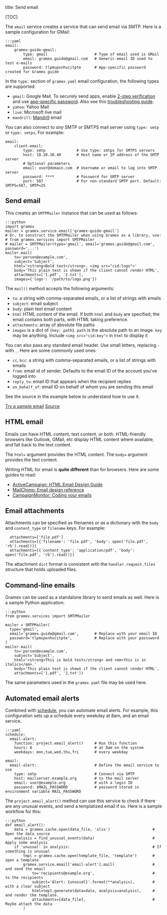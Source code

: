 title: Send email

[TOC]

The `email` service creates a service that can send email via SMTP. Here is a
sample configuration for GMail:

    :::yaml
    email:
        gramex-guide-gmail:
            type: gmail                     # Type of email used is GMail
            email: gramex.guide@gmail.com   # Generic email ID used to test e-mails
            password: tlpmupxnhucitpte      # App-specific password created for Gramex guide

In the `type:` section of `gramex.yaml` email configuration, the following types are supported:

- `gmail`: Google Mail. To securely send apps, enable
  [2-step verification](https://support.google.com/accounts/answer/185839) and use
  [app-specific password](https://support.google.com/accounts/answer/185833).
  Also see this [troubleshooting guide](https://support.google.com/mail/answer/78754).
- `yahoo`: Yahoo Mail
- `live`: Microsoft live mail
- `mandrill`: [Mandrill](https://mandrill.zendesk.com/) email

You can also connect to *any* SMTP or SMTPS mail server using `type: smtp` or
`type: smtps`. For example:

    email:
        client-email:
            type: smtp              # Use type: smtps for SMTPS servers
            host: 10.20.30.40       # Host name or IP address of the SMTP server
            # Optional parameters
            email: user@domain.com  # Username or email to log into SMTP server
            password: ****          # Password for SMTP server
            port: 587               # For non-standard SMTP port. Default: SMTPS=587, SMTP=25

## Send email

This creates an `SMTPMailer` instance that can be used as follows:

    :::python
    import gramex
    mailer = gramex.service.email['gramex-guide-gmail']
    # Or, to construct the SMTPMailer when using Gramex as a library, use:
    # from gramex.services import SMTPMailer
    # mailer = SMTPMailer(type='gmail', email='gramex.guide@gmail.com', password='...')
    mailer.mail(
        to='person@example.com',
        subject='Subject',
        html='<strong>Bold text</strong>. <img src="cid:logo">'
        body='This plain text is shown if the client cannot render HTML',
        attachments=['1.pdf', '2.txt'],
        images={'logo': '/path/to/logo.png'})

The `mail()` method accepts the following arguments:

- `to`: a string with comma-separated emails, or a list of strings with emails
- `subject`: email subject
- `body`: plain text email content
- `html` HTML content of the email. If both `html` and `body` are specified, the
  email contains both parts, with HTML taking preference.
- `attachments`: array of absolute file paths
- `images` is a dict of `{key: path}`. `path` is the absolute path to an image.
  `key` may be anything. Include `<img src="cid:key">` in `html` to display it

You can also pass any standard email header. Use small letters, replacing `-`
with `_`. Here are some commonly used ones:

- `cc`, `bcc`: a string with comma-separated emails, or a list of strings with emails
- `from`: email id of sender. Defaults to the email ID of the account you've logged into
- `reply_to`: email ID that appears when the recipient replies
- `on_behalf_of`: email ID on behalf of whom you are sending this email

See the source in the example below to understand how to use it.

<div class="example">
  <a class="example-demo" href="mail">Try a sample email</a>
  <a class="example-src" href="http://code.gramener.com/s.anand/gramex/tree/master/gramex/apps/guide/email/emailapp.py">Source</a>
</div>

## HTML email

Emails can have HTML content, text content, or both. HTML-friendly browsers like
Outlook, GMail, etc display HTML content where available, and fall back to the
text content.

The `html=` argument provides the HTML content. The `body=` argument provides the
text content.

Writing HTML for email is **quite different** than for browsers. Here are some
guides to read:

- [ActiveCampaign: HTML Email Design Guide](http://www.activecampaign.com/email-design-guide/)
- [MailChimp: Email design reference](https://templates.mailchimp.com/getting-started/html-email-basics/)
- [CampaignMonitor: Coding your emails](https://www.campaignmonitor.com/dev-resources/guides/coding/)

## Email attachments

Attachments can be specified as filenames or as a dictionary with the `body` and
`content_type` or `filename` keys. For example:

      attachments=['file.pdf']
      attachments=[{'filename': 'file.pdf', 'body': open('file.pdf', 'rb').read()}]
      attachments=[{'content_type': 'application/pdf', 'body': open('file.pdf', 'rb').read()}]

The attachment `dict` format is consistent with the `handler.request.files`
structure that holds uploaded files.

## Command-line emails

Gramex can be used as a standalone library to send emails as well. Here is a
sample Python application:

    :::python
    from gramex.services import SMTPMailer

    mailer = SMTPMailer(
      type='gmail',
      email='gramex.guide@gmail.com',       # Replace with your email ID
      password='tlpmupxnhucitpte',          # Replace with your passsword
    )
    mailer.mail(
        to='person@example.com',
        subject='Subject',
        html='<strong>This is bold text</strong> and <em>this is in italics</em>.'
        body='This plain text is shown if the client cannot render HTML',
        attachments=['1.pdf', '2.txt'])

The same parameters used in the `gramex.yaml` file may be used here.

## Automated email alerts

Combined with [schedule](../scheduler/), you can automate email alerts. For
example, this configuration sets up a schedule every weekday at 8am, and an email
service.

    :::yaml
    schedule:
      email-alert:
        function: project.email_alert()     # Run this function
        hours: 8                            # at 8am on the system
        weekdays: mon,tue,wed,thu,fri       # every weekday

    email:
      email-alert:                          # Define the email service to use
        type: smtp                          # Connect via SMTP
        host: mailserver.example.org        # to the mail server
        email: user@example.org             # with a login ID
        password: $MAIL_PASSWORD            # password stored in environment variable MAIL_PASSWORD

The `project.email_alert()` method can use this service to check if there are any
unusual events, and send a templatized email if so. Here is a sample workflow for
this:

    :::python
    def email_alert():
        data = gramex.cache.open(data_file, 'xlsx')                   # Open the data source
        analysis = find_unusual_events(data)                          # Apply some analysis
        if 'unusual' in analysis:                                     # If something is unusual
            tmpl = gramex.cache.open(template_file, 'template')       #   open a template
            gramex.service.email['email-alert'].mail(                 #   and send the email
                to='recipients@example.org',                          #   to the recipients
                subject='Alert: {unusual}'.format(**analysis),        #   with a clear subject
                html=tmpl.generate(data=data, analysis=analysis),     #   and render the template.
                attachments=[data_file],                              #   Maybe attach the data
            )
